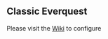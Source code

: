 ## Classic Everquest
Please visit the [Wiki](https://github.com/xackery/peq-expansions/wiki) to configure
